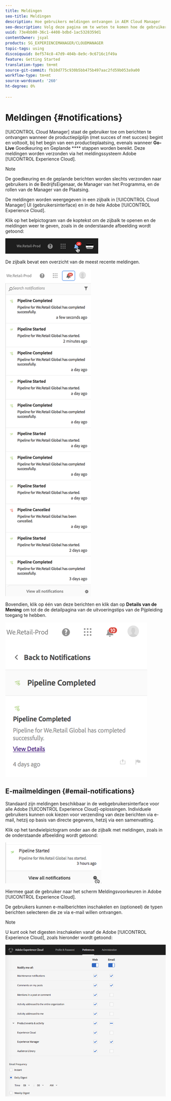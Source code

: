 ```yaml
---
title: Meldingen
seo-title: Meldingen
description: Hoe gebruikers meldingen ontvangen in AEM Cloud Manager
seo-description: Volg deze pagina om te weten te komen hoe de gebruikers meldingen ontvangen wanneer een pijplijn begint en (met succes of zonder succes) wordt voltooid in AEM Cloud Manager.
uuid: 73e4bb80-36c1-4408-bdbd-1ac5328359d1
contentOwner: jsyal
products: SG_EXPERIENCEMANAGER/CLOUDMANAGER
topic-tags: using
discoiquuid: 8ef574c8-47d9-404b-8e9c-9c6716c1f49a
feature: Getting Started
translation-type: tm+mt
source-git-commit: fb10d775c930b5bb475b497aac2fd59b053a9a00
workflow-type: tm+mt
source-wordcount: '260'
ht-degree: 0%

---
```



# Meldingen {#notifications}

[!UICONTROL Cloud Manager] staat de gebruiker toe om berichten te ontvangen wanneer de productiepijplijn (met succes of met succes) begint en voltooit, bij het begin van een productieplaatsing, evenals wanneer  **Go-Live** Goedkeuring en Geplande  **** stappen worden bereikt. Deze meldingen worden verzonden via het meldingssysteem Adobe [!UICONTROL Experience Cloud].

>[!NOTE]
>
>De goedkeuring en de geplande berichten worden slechts verzonden naar gebruikers in de BedrijfsEigenaar, de Manager van het Programma, en de rollen van de Manager van de Plaatsing.

De meldingen worden weergegeven in een zijbalk in [!UICONTROL Cloud Manager] UI (gebruikersinterface) en in de hele Adobe [!UICONTROL Experience Cloud].

Klik op het belpictogram van de koptekst om de zijbalk te openen en de meldingen weer te geven, zoals in de onderstaande afbeelding wordt getoond:

![](assets/image2018-7-12_11-52-40.png)

De zijbalk bevat een overzicht van de meest recente meldingen.

![](assets/screen_shot_2018-07-20at91406pm.png)

Bovendien, klik op één van deze berichten en klik dan op **Details van de Mening** om tot de de detailpagina van de uitvoeringstips van de Pijpleiding toegang te hebben.

![](assets/screen_shot_2018-08-14at43503pm.png)

## E-mailmeldingen {#email-notifications}

Standaard zijn meldingen beschikbaar in de webgebruikersinterface voor alle Adobe [!UICONTROL Experience Cloud]-oplossingen. Individuele gebruikers kunnen ook kiezen voor verzending van deze berichten via e-mail, hetzij op basis van directe gegevens, hetzij via een samenvatting.

Klik op het tandwielpictogram onder aan de zijbalk met meldingen, zoals in de onderstaande afbeelding wordt getoond:

![](assets/image2018-7-12_12-8-19.png)

Hiermee gaat de gebruiker naar het scherm Meldingsvoorkeuren in Adobe [!UICONTROL Experience Cloud].

De gebruikers kunnen e-mailberichten inschakelen en (optioneel) de typen berichten selecteren die ze via e-mail willen ontvangen.

>[!NOTE]
>
>U kunt ook het digesten inschakelen vanaf de Adobe [!UICONTROL Experience Cloud], zoals hieronder wordt getoond:

![](assets/image2018-7-12_12-10-51.png)
